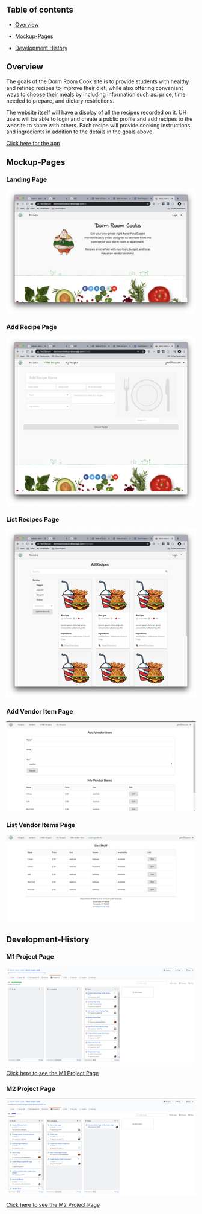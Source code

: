 ## Table of contents

* [Overview](#overview)

* [Mockup-Pages](#Mockup-Pages)

* [Development History](#Development-History)

## Overview

The goals of the Dorm Room Cook site is to provide students with healthy and refined recipes to improve their diet, while also offering convenient ways to choose their meals by including information such as: price, time needed to prepare, and dietary restrictions. 

The website itself will have a display of all the recipes recorded on it. UH users will be able to login and create a public profile and add recipes to the website to share with others. Each recipe will provide cooking instructions and ingredients in addition to the details in the goals above. 

[Click here for the app](http://dormroomcooks.meteorapp.com/#/)

## Mockup-Pages
### Landing Page
[<img src="images/landingpage.png"/>](http://dormroomcooks.meteorapp.com/#/)

### Add Recipe Page
[<img src="images/addrecipe.png"/>](http://dormroomcooks.meteorapp.com/#/add)

### List Recipes Page
[<img src="images/listrecipes.png"/>](http://dormroomcooks.meteorapp.com/#/recipes)

### Add Vendor Item Page
[<img src="images/addvendoritem.PNG"/>](http://dormroomcooks.meteorapp.com/#/additem)

### List Vendor Items Page
<img src="images/listitems.PNG"/>

## Development-History

### M1 Project Page

<img src="images/M1.png"/>

[Click here to see the M1 Project Page](https://github.com/dorm-room-cook/dorm-room-cook/projects/1)

### M2 Project Page

<img src="images/M2.png"/>

[Click here to see the M2 Project Page](https://github.com/dorm-room-cook/dorm-room-cook/projects/2)


